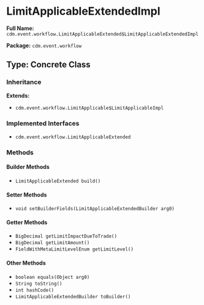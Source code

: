 # LimitApplicableExtendedImpl

**Full Name:** `cdm.event.workflow.LimitApplicableExtended$LimitApplicableExtendedImpl`

**Package:** `cdm.event.workflow`

## Type: Concrete Class

### Inheritance

**Extends:**
- `cdm.event.workflow.LimitApplicable$LimitApplicableImpl`

### Implemented Interfaces

- `cdm.event.workflow.LimitApplicableExtended`

### Methods

#### Builder Methods

- `LimitApplicableExtended build()`

#### Setter Methods

- `void setBuilderFields(LimitApplicableExtendedBuilder arg0)`

#### Getter Methods

- `BigDecimal getLimitImpactDueToTrade()`
- `BigDecimal getLimitAmount()`
- `FieldWithMetaLimitLevelEnum getLimitLevel()`

#### Other Methods

- `boolean equals(Object arg0)`
- `String toString()`
- `int hashCode()`
- `LimitApplicableExtendedBuilder toBuilder()`

